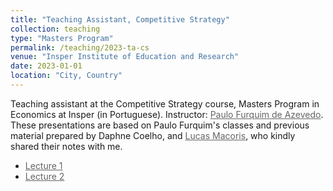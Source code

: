 ```yaml
---
title: "Teaching Assistant, Competitive Strategy"
collection: teaching
type: "Masters Program"
permalink: /teaching/2023-ta-cs
venue: "Insper Institute of Education and Research"
date: 2023-01-01
location: "City, Country"
---
```


Teaching assistant at the Competitive Strategy course, Masters Program in Economics at Insper (in Portuguese). Instructor: <a href="https://sites.google.com/view/paulo-f-azevedo/in%C3%ADcio" style="color:black; opacity:0.6">Paulo Furquim de Azevedo</a>. These presentations are based on Paulo Furquim's classes and previous material prepared by Daphne Coelho, and <a href="https://eaesp.fgv.br/pessoa/lucas-s-macoris" style="color:black; opacity:0.60">Lucas Macoris</a>, who kindly shared their notes with me.

- <a href="/files/Monitoria 1 - EC - 2023.pdf" style="color:black; opacity:0.60">Lecture 1</a>
- <a href="/files/Monitoria 2 - EC - 2023.pdf" style="color:black; opacity:0.60">Lecture 2</a>
